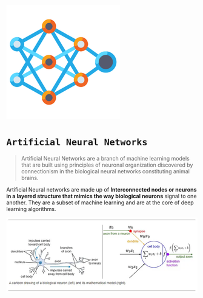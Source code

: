 <img src="./src/neural-network.png" alt="image" width="300" height="auto" >

# ```Artificial Neural Networks```

> Artificial Neural Networks are a branch of machine learning models that are built using principles of neuronal organization discovered by connectionism in the biological neural networks constituting animal brains.

Artificial Neural networks are made up of **Interconnected nodes or neurons in a layered structure that mimics the way biological neurons** signal to one another. They are a subset of machine learning and are at the core of deep learning algorithms.
 
<img src="./src/Neuron.png" alt="image" >